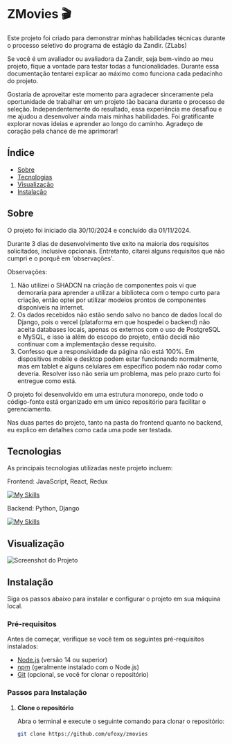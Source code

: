 # ZMovies 🎬

Este projeto foi criado para demonstrar minhas habilidades técnicas durante o processo seletivo do programa de estágio da Zandir. (ZLabs)

Se você é um avaliador ou avaliadora da Zandir, seja bem-vindo ao meu projeto, fique a vontade para testar todas a funcionalidades. Durante essa documentação tentarei explicar ao máximo como funciona cada pedacinho do projeto.

Gostaria de aproveitar este momento para agradecer sinceramente pela oportunidade de trabalhar em um projeto tão bacana durante o processo de seleção. Independentemente do resultado, essa experiência me desafiou e me ajudou a desenvolver ainda mais minhas habilidades. Foi gratificante explorar novas ideias e aprender ao longo do caminho. Agradeço de coração pela chance de me aprimorar!

## Índice

- [Sobre](#sobre)
- [Tecnologias](#tecnologias)
- [Visualização](#visualização)
- [Instalação](#instalação)

## Sobre

O projeto foi iniciado dia 30/10/2024 e concluído dia 01/11/2024.

Durante 3 dias de desenvolvimento tive exito na maioria dos requisitos solicitados, inclusive opcionais. Entretanto, citarei alguns requisitos que não cumpri e o porquê em 'observações'. 

Observações: 

1. Não utilizei o SHADCN na criação de componentes pois vi que demoraria para aprender a utilizar a biblioteca com o tempo curto para criação, então optei por utilizar modelos prontos de componentes disponíveis na internet.
2. Os dados recebidos não estão sendo salvo no banco de dados local do Django, pois o vercel (plataforma em que hospedei o backend) não aceita databases locais, apenas os externos com o uso de PostgreSQL e MySQL, e isso ia além do escopo do projeto, então decidi não continuar com a implementação desse requisito.
3. Confesso que a responsividade da página não está 100%. Em dispositivos mobile e desktop podem estar funcionando normalmente, mas em tablet e alguns celulares em específico podem não rodar como deveria. Resolver isso não seria um problema, mas pelo prazo curto foi entregue como está.

O projeto foi desenvolvido em uma estrutura monorepo, onde todo o código-fonte está organizado em um único repositório para facilitar o gerenciamento.

Nas duas partes do projeto, tanto na pasta do frontend quanto no backend, eu explico em detalhes como cada uma pode ser testada.

## Tecnologias

As principais tecnologias utilizadas neste projeto incluem:

Frontend: JavaScript, React, Redux <br>

[![My Skills](https://skillicons.dev/icons?i=js,react,redux)](https://skillicons.dev)

Backend: Python, Django <br>

[![My Skills](https://skillicons.dev/icons?i=python,django)](https://skillicons.dev)

## Visualização

![Screenshot do Projeto](https://media.discordapp.net/attachments/1097323194874073198/1302086130652545104/zmovie_screenshot.png?ex=6726d5b5&is=67258435&hm=47d4298e1feca70090ed4e5c21f6bfea8f60fe35560317d097bbe93f4d8272b4&=&format=webp&quality=lossless&width=1920&height=1080)

## Instalação

Siga os passos abaixo para instalar e configurar o projeto em sua máquina local.

### Pré-requisitos

Antes de começar, verifique se você tem os seguintes pré-requisitos instalados:

- [Node.js](https://nodejs.org/) (versão 14 ou superior)
- [npm](https://www.npmjs.com/) (geralmente instalado com o Node.js)
- [Git](https://git-scm.com/) (opcional, se você for clonar o repositório)

### Passos para Instalação

1. **Clone o repositório**

   Abra o terminal e execute o seguinte comando para clonar o repositório:

   ```bash
   git clone https://github.com/ufoxy/zmovies
